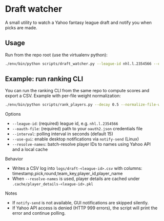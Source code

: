 Draft watcher
=============

A small utility to watch a Yahoo fantasy league draft and notify you when picks are made.

Usage
-----

Run from the repo root (use the virtualenv python):

```bash
./env/bin/python scripts/draft_watcher.py --league-id nhl.l.2354566 --oauth-file oauth2.json --interval 10 --use-gui --resolve-names
```

Example: run ranking CLI
-----------------------

You can run the ranking CLI from the same repo to compute scores and export a CSV. Example with per-file weight normalization:

```bash
./env/bin/python scripts/rank_players.py --decay 0.5 --normalize-file-weights --k 20 --projected-games 82 --out ranked_players.csv
```

Options
- `--league-id`: (required) league id, e.g. `nhl.l.2354566`
- `--oauth-file`: (required) path to your `oauth2.json` credentials file
- `--interval`: polling interval in seconds (default 15)
- `--use-gui`: enable desktop notifications via `notify-send` (Linux)
- `--resolve-names`: batch-resolve player IDs to names using Yahoo API and a local cache

Behavior
- Writes a CSV log into `logs/draft-<league-id>.csv` with columns: timestamp,pick,round,team_key,player_id,player_name
- When `--resolve-names` is used, player details are cached under `.cache/player_details-<league-id>.pkl`

Notes
- If `notify-send` is not available, GUI notifications are skipped silently.
- If Yahoo API access is denied (HTTP 999 errors), the script will print the error and continue polling.
